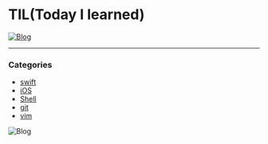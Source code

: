 # TIL(Today I learned)
[![Blog](https://img.shields.io/badge/Blog-velog.io/@usoab0561-blue.svg)](https://velog.io/@usoab0561)  


<hr>

### Categories
* [swift](https://github.com/usoab0561/TIL/tree/master/swift)  
* [iOS](https://github.com/usoab0561/TIL/tree/master/iOS)
* [Shell](https://github.com/usoab0561/TIL/tree/master/Shell)
* [git](https://github.com/usoab0561/TIL/tree/master/git)
* [vim](https://github.com/usoab0561/TIL/tree/master/vim)

![Blog](https://img.shields.io/github/commit-activity/m/usoab0561/TIL)
 

